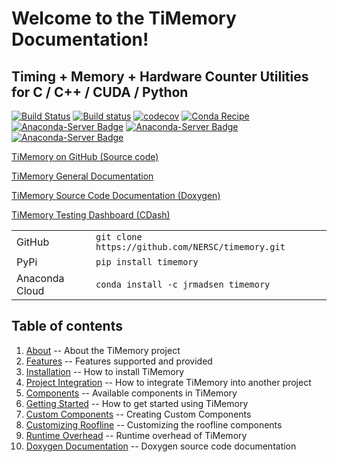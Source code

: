 # Welcome to the TiMemory Documentation!

## Timing + Memory + Hardware Counter Utilities for C / C++ / CUDA / Python

[![Build Status](https://travis-ci.org/NERSC/timemory.svg?branch=master)](https://travis-ci.org/NERSC/timemory)
[![Build status](https://ci.appveyor.com/api/projects/status/8xk72ootwsefi8c1/branch/master?svg=true)](https://ci.appveyor.com/project/jrmadsen/timemory/branch/master)
[![codecov](https://codecov.io/gh/NERSC/timemory/branch/master/graph/badge.svg)](https://codecov.io/gh/NERSC/timemory)
[![Conda Recipe](https://img.shields.io/badge/recipe-timemory-green.svg)](https://anaconda.org/jrmadsen/timemory)
[![Anaconda-Server Badge](https://anaconda.org/jrmadsen/timemory/badges/version.svg)](https://anaconda.org/jrmadsen/timemory)
[![Anaconda-Server Badge](https://anaconda.org/jrmadsen/timemory/badges/platforms.svg)](https://anaconda.org/jrmadsen/timemory)
[![Anaconda-Server Badge](https://anaconda.org/jrmadsen/timemory/badges/downloads.svg)](https://anaconda.org/jrmadsen/timemory)

[TiMemory on GitHub (Source code)](https://github.com/NERSC/timemory)

[TiMemory General Documentation](https://timemory.readthedocs.io/en/latest/)

[TiMemory Source Code Documentation (Doxygen)](https://timemory.readthedocs.io/en/latest/doxygen-docs/)

[TiMemory Testing Dashboard (CDash)](https://cdash.nersc.gov/index.php?project=TiMemory)

|                |                                                   |
| -------------- | ------------------------------------------------- |
| GitHub         | `git clone https://github.com/NERSC/timemory.git` |
| PyPi           | `pip install timemory`                            |
| Anaconda Cloud | `conda install -c jrmadsen timemory`              |

## Table of contents

1. [About](about) -- About the TiMemory project
2. [Features](features) -- Features supported and provided
3. [Installation](installation) -- How to install TiMemory
4. [Project Integration](integrating) -- How to integrate TiMemory into another project
5. [Components](components) -- Available components in TiMemory
6. [Getting Started](getting_started) -- How to get started using TiMemory
7. [Custom Components](customization) -- Creating Custom Components
8. [Customizing Roofline](roofline) -- Customizing the roofline components
9. [Runtime Overhead](overhead) -- Runtime overhead of TiMemory
10. [Doxygen Documentation](doxygen-docs) -- Doxygen source code documentation
